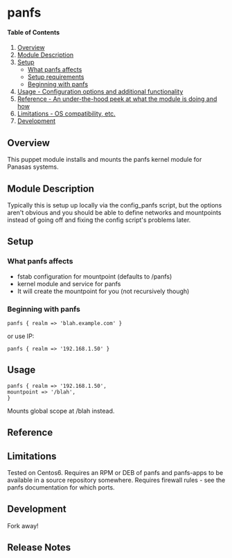 # panfs

#### Table of Contents

1. [Overview](#overview)
2. [Module Description](#module-description)
3. [Setup](#setup)
    * [What panfs affects](#what-panfs-affects)
    * [Setup requirements](#setup-requirements)
    * [Beginning with panfs](#beginning-with-panfs)
4. [Usage - Configuration options and additional functionality](#usage)
5. [Reference - An under-the-hood peek at what the module is doing and how](#reference)
5. [Limitations - OS compatibility, etc.](#limitations)
6. [Development](#development)

## Overview

This puppet module installs and mounts the panfs kernel module for Panasas systems.

## Module Description

Typically this is setup up locally via the config_panfs script, but the options aren't obvious and
you should be able to define networks and mountpoints instead of going off and fixing the config 
script's problems later.

## Setup

### What panfs affects

* fstab configuration for mountpoint (defaults to /panfs)
* kernel module and service for panfs
* It will create the mountpoint for you (not recursively though)

### Beginning with panfs

```
panfs { realm => 'blah.example.com' }
```
or use IP:
```
panfs { realm => '192.168.1.50' }
```

## Usage
```
panfs { realm => '192.168.1.50',
mountpoint => '/blah',
}
```
Mounts global scope at /blah instead.


## Reference


## Limitations

Tested on Centos6.
Requires an RPM or DEB of panfs and panfs-apps to be available in a source repository somewhere.
Requires firewall rules - see the panfs documentation for which ports.

## Development

Fork away!

## Release Notes


